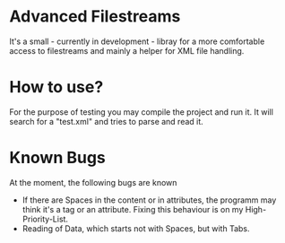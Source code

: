 # Advanced Filestreams
It's a small - currently in development - libray for a more comfortable access to filestreams and mainly a helper for XML file handling.

# How to use? #
For the purpose of testing you may compile the project and run it. It will search for a "test.xml" and tries to parse and read it.

# Known Bugs #
At the moment, the following bugs are known
 -  If there are Spaces in the content or in attributes, the programm may think it's a tag or an attribute. Fixing this behaviour is on my High-Priority-List. 
- Reading of Data, which starts not with Spaces, but with Tabs.
